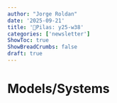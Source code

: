 ```yaml
---
author: "Jorge Roldan"
date: '2025-09-21'
title: '🔋Pilas: y25-w38'
categories: ['newsletter']
ShowToc: true
ShowBreadCrumbs: false
draft: true
---
```


# Models/Systems
